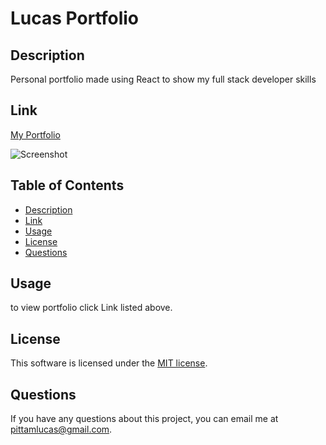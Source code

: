 # Lucas Portfolio

  ## Description
  Personal portfolio made using React to show my full stack developer skills

  ## Link
  [My Portfolio](https://lucaspittam.dev/react-portfolio)

  ![Screenshot](<img width="1195" alt="Screen Shot 2022-07-10 at 10 43 16 PM" src="https://user-images.githubusercontent.com/98059989/178179129-2c9ec17c-6e64-4057-abed-9a8d87eef0c1.png">)


  ## Table of Contents
  * [Description](#description)
  * [Link](#link)
  * [Usage](#usage)
  * [License](#license)
  * [Questions](#questions)

  ## Usage
  to view  portfolio click Link listed above.

  ## License
  This software is licensed under the [MIT license](https://choosealicense.com/licenses/mit/).


  ## Questions
  If you have any questions about this project, you can email me at pittamlucas@gmail.com.
